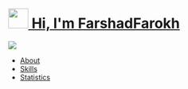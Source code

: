 <h1><img src="./images/wave.gif" width="40px"><a href="https://github.com/Farshadfaza" target="_blanck"> Hi, I'm FarshadFarokh</a></h1>
<img src="https://readme-typing-svg.herokuapp.com?font=SFMono-Regular&color=1E69DE&size=16&center=true&width=510&height=45&lines=$_+I+am+Farshad+learning+all+languages">
<ul>
    <li><a href="./about.md">About</a></li>
    <li><a href="./skills.md">Skills</a></li>
    <li><a href="./statistics.md">Statistics</a></li>
</ul>
